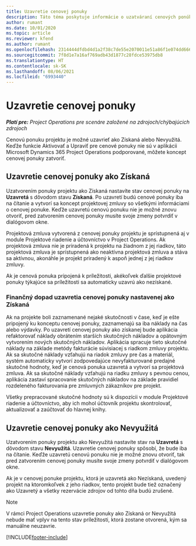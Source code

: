 ```yaml
---
title: Uzavretie cenovej ponuky
description: Táto téma poskytuje informácie o uzatváraní cenových ponúk v Project Operations.
author: rumant
ms.date: 10/01/2020
ms.topic: article
ms.reviewer: kfend
ms.author: rumant
ms.openlocfilehash: 2314444dfdbd4d1a2f38c7de55e2070011e51a86f1e074dd6667d54393c641fe
ms.sourcegitcommit: 7f8d1e7a16af769adb43d1877c28fdce53975db8
ms.translationtype: HT
ms.contentlocale: sk-SK
ms.lasthandoff: 08/06/2021
ms.locfileid: "6993440"
---
```

# <a name="close-a-quote"></a>Uzavretie cenovej ponuky

_**Platí pre:** Project Operations pre scenáre založené na zdrojoch/chýbajúcich zdrojoch_

Cenovú ponuku projektu je možné uzavrieť ako Získaná alebo Nevyužitá. Keďže funkcie Aktivovať a Upraviť pre cenové ponuky nie sú v aplikácii Microsoft Dynamics 365 Project Operations podporované, môžete koncept cenovej ponuky zatvoriť.

## <a name="close-a-quote-as-won"></a>Uzavretie cenovej ponuky ako Získaná

Uzatvorením ponuky projektu ako Získaná nastavíte stav cenovej ponuky na **Uzavretá** s dôvodom stavu **Získaná**. Po uzavretí budú cenové ponuky iba na čítanie a vytvorí sa koncept projektovej zmluvy so všetkými informáciami o cenovej ponuke. Keďže uzavretú cenovú ponuku nie je možné znovu otvoriť, pred zatvorením cenovej ponuky musíte svoje zmeny potvrdiť v dialógovom okne.

Projektová zmluva vytvorená z cenovej ponuky projektu je sprístupnená aj v module Projektové riadenie a účtovníctvo v Project Operations. Ak projektová zmluva nie je priradená k projektu na žiadnom z jej riadkov, táto projektová zmluva je sprístupnená ako neaktívna projektová zmluva a stáva sa aktívnou, akonáhle je projekt priradený k aspoň jednej z jej riadkov zmluvy.

Ak je cenová ponuka pripojená k príležitosti, akékoľvek ďalšie projektové ponuky týkajúce sa príležitosti sa automaticky uzavrú ako nezískané.

### <a name="financial-impact-of-closing-a-quote-as-won"></a>Finančný dopad uzavretia cenovej ponuky nastavenej ako Získaná

Ak na projekte boli zaznamenané nejaké skutočnosti v čase, keď je ešte pripojený ku konceptu cenovej ponuky, zaznamenajú sa iba náklady na čas alebo výdavky. Po uzavretí cenovej ponuky ako získanej bude aplikácia refaktorovať náklady obrátením starších skutočných nákladov a opätovným vytvorením nových skutočných nákladov. Aplikácia spracuje tieto skutočné náklady na základe metódy fakturácie súvisiacej s riadkom zmluvy projektu. Ak sa skutočné náklady vzťahujú na riadok zmluvy pre čas a materiál, systém automaticky vytvorí zodpovedajúce nevyfakturované predajné skutočné hodnoty, keď je cenová ponuka uzavretá a vytvorí sa projektová zmluva. Ak sa skutočné náklady vzťahujú na riadku zmluvy s pevnou cenou, aplikácia zastaví spracovanie skutočných nákladov na základe pravidiel rozdeleného fakturovania pre zmluvných zákazníkov pre projekt.

Všetky prepracované skutočné hodnoty sú k dispozícii v module Projektové riadenie a účtovníctvo, aby ich mohol účtovník projektu skontrolovať, aktualizovať a zaúčtovať do hlavnej knihy. 

## <a name="close-a-quote-as-lost"></a>Uzavretie cenovej ponuky ako Nevyužitá

Uzatvorením ponuky projektu ako Nevyužitá nastavíte stav na **Uzavretá** s dôvodom stavu **Nevyužitá**. Uzavretie cenovej ponuky spôsobí, že bude iba na čítanie. Keďže uzavretú cenovú ponuku nie je možné znovu otvoriť, tak pred zatvorením cenovej ponuky musíte svoje zmeny potvrdiť v dialógovom okne.

Ak je v cenovej ponuke projektu, ktorá je uzavretá ako Nezískaná, uvedený projekt na ktoromkoľvek z jeho riadkov, tento projekt bude tiež označený ako Uzavretý a všetky rezervácie zdrojov od tohto dňa budú zrušené.

> [!NOTE]
> V rámci Project Operations uzavretie ponuky ako Získaná or Nevyužitá nebude mať vplyv na tento stav príležitosti, ktorá zostane otvorená, kým sa manuálne neuzavrie.


[!INCLUDE[footer-include](../includes/footer-banner.md)]